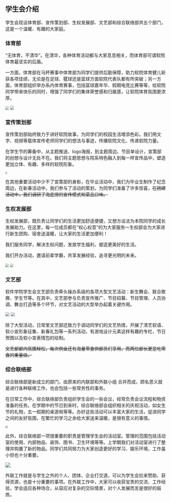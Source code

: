 ## 学生会介绍

学生会现设体育部、宣传策划部、生权发展部、文艺部和综合联络部共五个部门，这是一个温暖、有趣的大家庭。

### 体育部

“无体育，不清华”。在清华，各种体育活动都与大家息息相关，而体育部可谓软院体育最坚实的后盾。

一方面，体育部在马杯赛事中体育部为同学们提供后勤保障，助力软院体育健儿斩获各项佳绩，无论是在足球、毽球还是篮球方面软院代表队都有所突破；另一方面，体育部组织举办系内体育赛事，包括篮球嘉年华、假期电竞比赛等等，给软院同学带来快乐的同时，增强了同学们的集体荣誉感和归属感，让软院体育氛围更浓厚。

<img src="img/ty1.png" style="zoom:67%;" />

<img src="img/ty2.png" style="zoom:80%;" />

### 宣传策划部

宣传策划部始终致力于讲好软院故事，为同学们的校园生活增添色彩。我们用文字、视频等载体宣传老师同学们的想法与事迹，传播软院文化、传递软院力量。

在学生节的筹备中，从主题推送、logo海报，到主题周边、节目单设计，宣策部的创想与设计无处不在。我们将主题思想与院系特色融入到每一样宣传品中，塑造更加立体、有趣、多样的软院形象。

<img src="img/xqch1.jfif" style="zoom:40%;" />

在其他重要活动中少不了宣策部的身影，在毕业活动中，我们为毕业生制作了纪念周边，在新春活动中，我们参与了活动的策划，为同学们准备了许多惊喜，~~在团建活动中，我们调研了海底捞的宣传模式和菜品口味。~~

### 生权发展部

生权发展部，既负责让同学们的生活更加舒适便捷，又想方设法为本院同学的成长发展助力。在这里，每一位成员都在“权心权意”的为大家服务～生权部会为大家进行新生团购、宿舍送温暖，让大家的生活更加便利！

我们服务同学，解决生权问题，发放学生福利，塑造更美好的生活。

我们开办活动，邀请前辈学霸，共享发展经验，追寻更光明的未来。

<img src="img/sqfz1.png" style="zoom:67%;" />

<img src="img/sqfz2.png" style="zoom:67%;" />

### 文艺部

软件学院学生会文艺部负责牵头操办系级的各项大型文艺活动：新生舞会、联合歌赛、学生节等。在其中，文艺部参与负责宣传推广、节目招募、节目管理、人员协调、舞台打造等多个环节，对文艺活动的大型举办起着关键作用。

<img src="img/wy1.png" style="zoom:80%;" />

<img src="img/wy2.png" style="zoom:80%;" />

除了大型活动，日常里文艺部还致力于调动同学们的文艺热情，开展了清艺软语、软小宣形象征集、新春礼包等一系列活动，有游戏设计元素这样有趣的专栏，节日贺图以及软小宣表情包的绘制。

~~文艺部部内氛围轻松，每次例会还有海量零食供部员们享用，而两位部长更是吃零食的重量级。~~

### 综合联络部

综合联络部是新成立的部门，由原来的内联部和外联小组 合并而成，顾名思义就是进行各种联络工作，也会包括一些常务性的事务。

在日常工作中，综合联络部负责组织学生会的一些会议，经常负责会议流程和物资准备的任务。在学期中的节日到来时，综合联络部会组织相关的庆祝活动，如女生节的礼物，五一假期的桌游局等等。办好这些活动可以丰富大家的生活，促进同学之间的友好氛围，在繁忙的学习之余给大家送来温暖，是很有意义的事情。

<img src="img/zhll1.png" style="zoom:50%;" />

此外，综合联络部一项很重要的职责是管理学生会的活动室。管理的范围包括活动室的使用、内部物品、装饰、图书、卫生环境等等。上学期我们对活动室进行了整理并购置了新的物品。同学们共同努力为大家创造更好的学习、娱乐环境，工作虽小但也十分重要。

![](img/zhll2.png)

外联工作就是与学生之外的个人、团体、企业打交道，可以为学生会拉来赞助、获得资源，也是十分重要的事项。在外联工作中，大家可以收获宝贵的交流、工作经验，学会适应各种场合，从容应对复杂的交际情景，对个人发展而言是很好的锻炼。